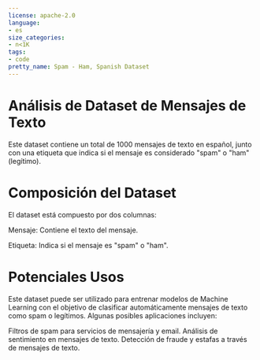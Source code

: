 ```yaml
---
license: apache-2.0
language:
- es
size_categories:
- n<1K
tags:
- code
pretty_name: Spam - Ham, Spanish Dataset
---
```


# Análisis de Dataset de Mensajes de Texto
Este dataset contiene un total de 1000 mensajes de texto en español, junto con una etiqueta que indica si el mensaje es considerado "spam" o "ham" (legítimo).

# Composición del Dataset

El dataset está compuesto por dos columnas:

Mensaje: Contiene el texto del mensaje.

Etiqueta: Indica si el mensaje es "spam" o "ham".


# Potenciales Usos
Este dataset puede ser utilizado para entrenar modelos de Machine Learning con el objetivo de clasificar automáticamente mensajes de texto como spam o legítimos. 
Algunas posibles aplicaciones incluyen:

Filtros de spam para servicios de mensajería y email.
Análisis de sentimiento en mensajes de texto.
Detección de fraude y estafas a través de mensajes de texto.